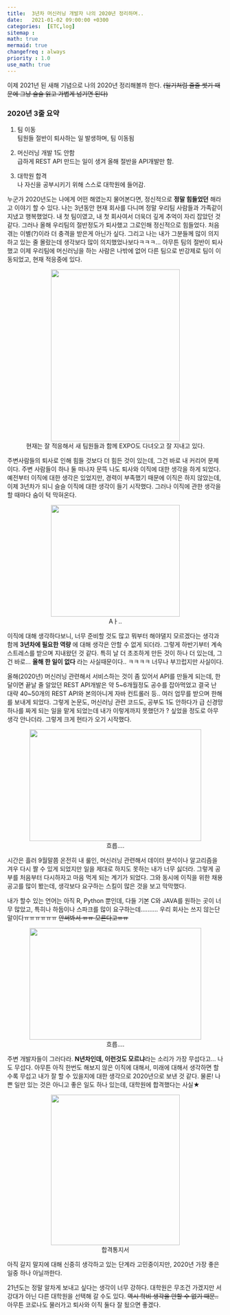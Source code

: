 ```yaml
---
title:  3년차 머신러닝 개발자 나의 2020년 정리하며..
date:   2021-01-02 09:00:00 +0300
categories:  [ETC,log]
sitemap :
math: true
mermaid: true
changefreq : always
priority : 1.0
use_math: true
---
```



이제 2021년 된 새해 기념으로 나의 2020년 정리해볼까 한다. ~~(일기처럼 줄줄 썻기 때문에 그냥 술술 읽고 가볍게 넘기면 된다)~~

### 2020년 3줄 요약 

1. 팀 이동  
팀원들 절반이 퇴사하는 일 발생하며, 팀 이동됨    

2. 머신러닝 개발 1도 안함   
급하게 REST API 만드는 일이 생겨 올해 절반을 API개발만 함.   


3. 대학원 합격  
나 자신을 공부시키기 위해 스스로 대학원에 들어감.


누군가 2020년도는 나에게 어떤 해였는지 물어본다면, 정신적으로 **정말 힘들었던** 해라고 이야기 할 수 있다. 나는 3년동안 현재 회사를 다니며 정말 우리팀 사람들과 가족같이 지냈고 행복했었다. 내 첫 팀이였고, 내 첫 회사여서 더욱더 깊게 추억이 자리 잡았던 것 같다. 그러나 올해 우리팀의 절반정도가 퇴사했고 그로인해 정신적으로 힘들었다. 처음 겪는 이별(?)이라 더 충격을 받은게 아닌가 싶다. 그리고 나는 내가 그분들께 많이 의지하고 있는 줄 몰랐는데 생각보다 많이 의지했었나보다ㅋㅋㅋ... 아무튼 팀의 절반이 퇴사했고 이제 우리팀에 머신러닝을 하는 사람은 나밖에 없어 다른 팀으로 반강제로 팀이 이동되었고, 현재 적응중에 있다.  

<center><img src="../../assets/images/0.jpg"  width="300" height="400" ></center>
<center>현재는 잘 적응해서 새 팀원들과 함께 EXPO도 다녀오고 잘 지내고 있다.</center>


주변사람들의 퇴사로 인해 힘들 것보다 더 힘든 것이 있는데, 그건 바로 내 커리어 문제이다. 주변 사람들이 하나 둘 떠나자 문뜩 나도 퇴사와 이직에 대한 생각을 하게 되었다. 예전부터 이직에 대한 생각은 있었지만, 경력이 부족했기 때문에 이직은 하지 않았는데, 이제 3년차가 되니 슬슬 이직에 대한 생각이 들기 시작했다. 그러나 이직에 관한 생각을 할 때마다 숨이 턱 막혀온다.  

<center><img src="../../assets/images/1.jpg"  width="300" height="260" ></center>
<center>Aㅏ..</center> 


이직에 대해 생각하다보니, 너무 준비할 것도 많고 뭐부터 해야댈지 모르겠다는 생각과 함께 **3년차에 필요한 역량** 에 대해 생각은 안할 수 없게 되더라. 그렇게 하반기부터 계속 스트레스를 받으며 지내왔던 것 같다. 특히 날 더 초조하게 만든 것이 하나 더 있는데, 그건 바로... **올해 한 일이 없다** 라는 사실때문이다.. ㅋㅋㅋㅋ 너무나 부끄럽지만 사실이다.   

올해(2020년) 머신러닝 관련해서 서비스하는 것이 좀 있어서 API를 만들게 되는데, 한달이면 끝날 줄 알았던 REST API개발은 약 5~6개월정도 공수를 잡아먹었고 결국 난 대략 40~50개의 REST API와 본의아니게 자바 컨트롤러 등.. 여러 업무를 받으며 한해를 보내게 되었다. 그렇게 논문도, 머신러닝 관련 코드도, 공부도 1도 안하다가 급 신경망 하나를 짜게 되는 일을 맡게 되었는데 내가 이렇게까지 못했던가 ? 싶었을 정도로 아무 생각 안나더라. 그렇게 크게 현타가 오기 시작했다.  

<center><img src="../../assets/images/3.png"  width="400" height="260" ></center>
<center>흐릅....</center> 

시간은 흘러 9월말쯤 온전히 내 룰인, 머신러닝 관련해서 데이터 분석이나 알고리즘을 겨우 다시 짤 수 있게 되었지만 일을 제대로 하지도 못하는 내가 너무 싫더라. 그렇게 공부를 처음부터 다시하자고 마음 먹게 되는 계기가 되었다. 그와 동시에 이직을 위한 채용공고를 많이 봤는데, 생각보다 요구하는 스킬이 많은 것을 보고 막막했다. 

내가 할수 있는 언어는 아직 R, Python 뿐인데, 다들 기본 C와 JAVA를 원하는 곳이 너무 많았고, 특히나 하둡이나 스파크를 많이 요구하는데.......... 우리 회사는 쓰지 않는단말이다ㅠㅠㅠㅠㅠㅠ ~~안써봐서 ㅠㅠ 모른다고ㅠㅠ~~

<center><img src="../../assets/images/2.png"  width="400" height="260" ></center>
<center>흐릅....</center>  

주변 개발자들이 그러다라. **N년차인데, 이런것도 모르냐**라는 소리가 가장 무섭다고... 나도 무섭다. 아무튼 아직 한번도 해보지 않은 이직에 대해서, 미래에 대해서 생각하면 할수록 무섭고 내가 잘 할 수 있을지에 대한 생각으로 2020년으로 보낸 것 같다. 물론! 나쁜 일만 있는 것은 아니고 좋은 일도 하나 있는데, 대학원에 합격했다는 사실★  

<center><img src="../../assets/images/4.png"  width="300" height="350" ></center>
<center>합격통지서</center>

아직 갈지 말지에 대해 신중히 생각하고 있는 단계라 고민중이지만, 2020년 가장 좋은 일중 하나 아닐까한다.  

21년도는 정말 알차게 보내고 싶다는 생각이 너무 강하다. 대학원은 무조건 가겠지만 서강대가 아닌 다른 대학원을 선택해 갈 수도 있다. ~~역시 학비 생각을 안할 수 없기 때문..~~ 아무튼 코로나도 물러가고 퇴사와 이직 둘다 잘 됬으면 좋겠다. 
